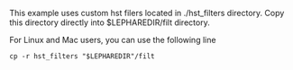 This example uses custom hst filers located in ./hst_filters directory. Copy this directory directly into $LEPHAREDIR/filt directory.

For Linux and Mac users, you can use the following line

`cp -r hst_filters "$LEPHAREDIR"/filt`
